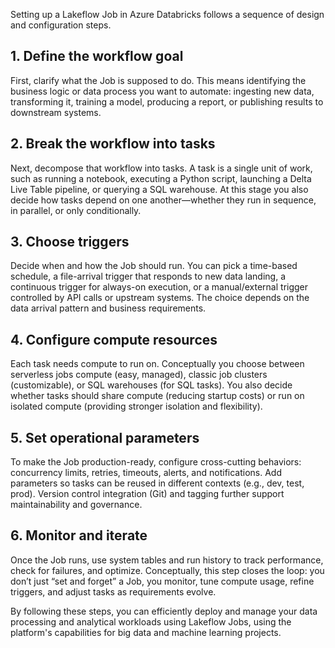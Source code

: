 Setting up a Lakeflow Job in Azure Databricks follows a sequence of design and configuration steps.

## 1. Define the workflow goal

First, clarify what the Job is supposed to do. This means identifying the business logic or data process you want to automate: ingesting new data, transforming it, training a model, producing a report, or publishing results to downstream systems.

## 2. Break the workflow into tasks

Next, decompose that workflow into tasks. A task is a single unit of work, such as running a notebook, executing a Python script, launching a Delta Live Table pipeline, or querying a SQL warehouse. At this stage you also decide how tasks depend on one another—whether they run in sequence, in parallel, or only conditionally.

## 3. Choose triggers

Decide when and how the Job should run. You can pick a time-based schedule, a file-arrival trigger that responds to new data landing, a continuous trigger for always-on execution, or a manual/external trigger controlled by API calls or upstream systems. The choice depends on the data arrival pattern and business requirements.

## 4. Configure compute resources

Each task needs compute to run on. Conceptually you choose between serverless jobs compute (easy, managed), classic job clusters (customizable), or SQL warehouses (for SQL tasks). You also decide whether tasks should share compute (reducing startup costs) or run on isolated compute (providing stronger isolation and flexibility).

## 5. Set operational parameters

To make the Job production-ready, configure cross-cutting behaviors: concurrency limits, retries, timeouts, alerts, and notifications. Add parameters so tasks can be reused in different contexts (e.g., dev, test, prod). Version control integration (Git) and tagging further support maintainability and governance.

## 6. Monitor and iterate

Once the Job runs, use system tables and run history to track performance, check for failures, and optimize. Conceptually, this step closes the loop: you don’t just “set and forget” a Job, you monitor, tune compute usage, refine triggers, and adjust tasks as requirements evolve.

By following these steps, you can efficiently deploy and manage your data processing and analytical workloads using Lakeflow Jobs, using the platform's capabilities for big data and machine learning projects.

